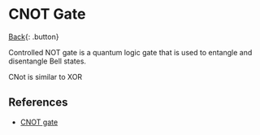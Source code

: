 # CNOT Gate

[Back](../index.md#quantum){: .button}

Controlled NOT gate is a quantum logic gate that is used to entangle and disentangle Bell states.

CNot is similar to XOR

## References

- [CNOT gate](https://en.wikipedia.org/wiki/Controlled_NOT_gate)
